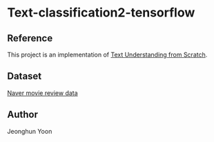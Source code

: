 # Text-classification2-tensorflow

## Reference
This project is an implementation of [Text Understanding from Scratch](https://arxiv.org/pdf/1502.01710.pdf).

## Dataset
[Naver movie review data](https://github.com/e9t/nsmc)

## Author
Jeonghun Yoon